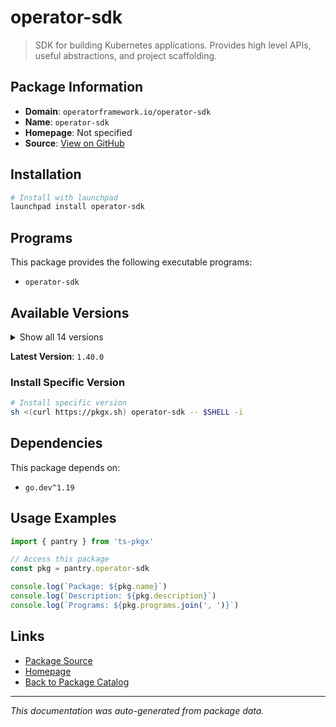 # operator-sdk

> SDK for building Kubernetes applications. Provides high level APIs, useful abstractions, and project scaffolding.

## Package Information

- **Domain**: `operatorframework.io/operator-sdk`
- **Name**: `operator-sdk`
- **Homepage**: Not specified
- **Source**: [View on GitHub](https://github.com/pkgxdev/pantry/tree/main/projects/operatorframework.io/operator-sdk/package.yml)

## Installation

```bash
# Install with launchpad
launchpad install operator-sdk
```

## Programs

This package provides the following executable programs:

- `operator-sdk`

## Available Versions

<details>
<summary>Show all 14 versions</summary>

- `1.40.0`, `1.39.2`, `1.39.1`, `1.39.0`, `1.38.0`
- `1.37.0`, `1.36.1`, `1.36.0`, `1.35.0`, `1.34.2`
- `1.34.1`, `1.34.0`, `1.33.0`, `1.32.0`

</details>

**Latest Version**: `1.40.0`

### Install Specific Version

```bash
# Install specific version
sh <(curl https://pkgx.sh) operator-sdk -- $SHELL -i
```

## Dependencies

This package depends on:

- `go.dev^1.19`

## Usage Examples

```typescript
import { pantry } from 'ts-pkgx'

// Access this package
const pkg = pantry.operator-sdk

console.log(`Package: ${pkg.name}`)
console.log(`Description: ${pkg.description}`)
console.log(`Programs: ${pkg.programs.join(', ')}`)
```

## Links

- [Package Source](https://github.com/pkgxdev/pantry/tree/main/projects/operatorframework.io/operator-sdk/package.yml)
- [Homepage](#)
- [Back to Package Catalog](../package-catalog.md)

---

*This documentation was auto-generated from package data.*
